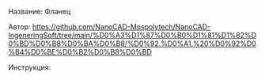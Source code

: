 Название: Фланец

Автор: https://github.com/NanoCAD-Mospolytech/NanoCAD-IngeneringSoft/tree/main/%D0%A3%D1%87%D0%B0%D1%81%D1%82%D0%BD%D0%B8%D0%BA%D0%B8/%D0%92.%D0%A1.%20%D0%92%D0%B4%D0%BE%D0%B2%D0%B8%D0%BD

Инструкция:
